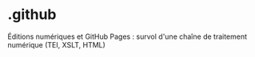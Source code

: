 # .github

Éditions numériques et GitHub Pages : survol d'une chaîne de traitement numérique (TEI, XSLT, HTML)
